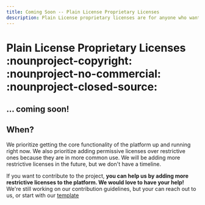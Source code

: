 ```yaml
---
title: Coming Soon -- Plain License Proprietary Licenses
description: Plain License proprietary licenses are for anyone who wants to keep their work closed source. We provide simple, clear licenses that allow you to share a work with others while keeping it private. Coming soon!
---
```

# Plain License Proprietary Licenses :nounproject-copyright: :nounproject-no-commercial: :nounproject-closed-source:

## ... coming soon!

## When?

We prioritize getting the core functionality of the platform up and running right now. We also prioritize adding permissive licenses over restrictive ones because they are in more common use. We will be adding more restrictive licenses in the future, but we don't have a timeline.

If you want to contribute to the project, **you can help us by adding more restrictive licenses to the platform. We would love to have your help!** We're still working on our contribution guidelines, but your can reach out to us, or start with our [template](../../../license_template.md)
